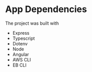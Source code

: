 # App Dependencies

The project was built with

- Express
- Typescript
- Dotenv
- Node 
- Angular 
- AWS CLI 
- EB CLI 

